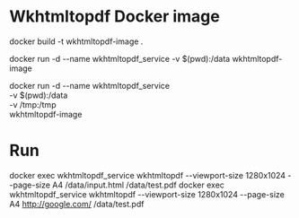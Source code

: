 # Wkhtmltopdf Docker image

docker build -t wkhtmltopdf-image .

docker run -d --name wkhtmltopdf_service -v $(pwd):/data wkhtmltopdf-image

docker run -d --name wkhtmltopdf_service \
  -v $(pwd):/data \
  -v /tmp:/tmp \
  wkhtmltopdf-image

# Run
docker exec wkhtmltopdf_service wkhtmltopdf --viewport-size 1280x1024 --page-size A4 /data/input.html /data/test.pdf
docker exec wkhtmltopdf_service wkhtmltopdf --viewport-size 1280x1024 --page-size A4 http://google.com/ /data/test.pdf